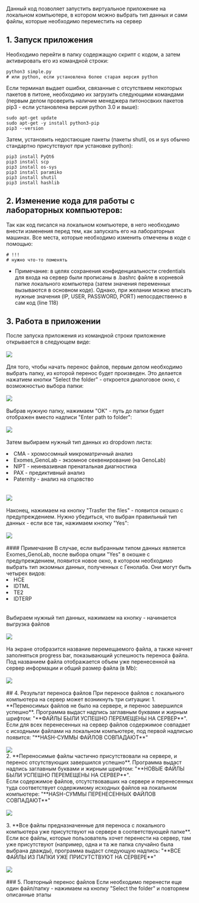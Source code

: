 Данный код позволяет запустить виртуальное приложение на локальном компьютере, в котором можно выбрать тип данных и сами файлы, которые необходимо переместить на сервер
## 1. Запуск приложения
Необходимо перейти в папку содержащую скрипт с кодом, а затем активировать его из командной строки:
```
python3 simple.py
# или python, если установлена более старая версия python
```
Если терминал выдает ошибки, связанные с отсутствием некоторых пакетов в питоне, необходимо их загрузить следующими командами (первым делом проверить наличие менеджера питоносвких пакетов pip3 - если установлена версия python 3.0 и выше):
```
sudo apt-get update
sudo apt-get -y install python3-pip
pip3 --version
```
Затем, установить недостающие пакеты (пакеты shutil, os и sys обычно стандартно присутствуют при установке python):
```
pip3 install PyQt6
pip3 install scp
pip3 install os-sys
pip3 install paramiko
pip3 install shutil
pip3 install hashlib
```
## 2. Изменение кода для работы с лабораторных компьютеров:
Так как код писался на локальном компьютере, в него необходимо внести изменения перед тем, как запускать его на лабораторных машинах. Все места, которые необходимо изменить отмечены в коде с помощью:
```
# !!!
# нужно что-то поменять
```
* Примечание: в целях сохранения конфиденциальности credentials для входа на сервер были прописаны в .bashrc файле в корневой папке локального компьютера (затем значения переменных вызываются в основном коде). Однако, при желании можно вписать нужные значения (IP, USER, PASSWORD, PORT) непосрдественно в сам код (line 118)
## 3. Работа в приложении
После запуска приложения из командной строки приложение открывается в следующем виде:<br><br>
<img src="https://github.com/andrewstapran1543/File_Transfer_Server/blob/main/initial.png"><br><br>
Для того, чтобы начать перенос файлов, первым делом необходимо выбрать папку, из которой перенос будет произведен. Это делается нажатием кнопки "Select the folder" - откроется диалоговое окно, с возможностью выбора папки:<br><br>
<img src="https://github.com/andrewstapran1543/File_Transfer_Server/blob/main/browser.png"><br><br>
Выбрав нужную папку, нажимаем "OK" - путь до папки будет отображен вместо надписи "Enter path to folder":<br><br>
<img src="https://github.com/andrewstapran1543/File_Transfer_Server/blob/main/file_path.png"><br><br>
Затем выбираем нужный тип данных из dropdown листа:
<li>CMA - хромосомный микроматричный анализ</li>
<li>Exomes_GenoLab - экзомное секвенирование (нa GenoLab)</li>
<li>NIPT - неинвазивная пренатальная диагностика</li>
<li>PAX - предиктивный анализ</li>
<li>Paternity - анализ на отцовство</li><br><br>
<img src="https://github.com/andrewstapran1543/File_Transfer_Server/blob/main/dropdown.png"><br><br>
Наконец, нажимаем на кнопку "Trasfer the files" - появится окошко с предупреждением. Нужно убедиться, что выбран правильный тип данных - если все так, нажимаем кнопку "Yes":<br><br>
<img src="https://github.com/andrewstapran1543/File_Transfer_Server/blob/main/warning.png"><br><br>
#### Примечание
В случае, если выбранным типом данных является Exomes_GenoLab, после выбора опции "Yes" в окошке с предупреждением, появится новое окно, в котором необходимо выбрать тип экзомных данных, полученных с Генолаба. Они могут быть четырех видов:
<li>HCE</li>
<li>IDTML</li>
<li>TE2</li>
<li>IDTERP</li><br><br>
Выбираем нужный тип данных, нажимаем на кнопку - начинается выгрузка файлов<br><br>
<img src="https://github.com/andrewstapran1543/File_Transfer_Server/blob/main/exomes.png"><br><br>
На экране отобразится название перемещаемого файла, а также начнет заполняться progress bar, показывающий успешность переноса файла.<br>Под названием файла отображается объем уже перенесенной на сервер информации и общий размер файла (в Mb):<br><br>
<img src="https://github.com/andrewstapran1543/File_Transfer_Server/blob/main/transfer.png"><br><br>
## 4. Результат переноса файлов
При переносе файлов с локального компьютера на сервер может возникнуть три ситуации:
1. **Переносимых файлов не было на сервере, и перенос завершился успешно**. Программа выдаст надпись заглавным буквами и жирным шрифтом: "**ФАЙЛЫ БЫЛИ УСПЕШНО ПЕРЕМЕЩЕНЫ НА СЕРВЕР**".<br>Если для всех перенесенных на сервер файлов содержимое совпадает с исходными файлами на локальном компьютере, под первой надписью появится: "**HASH-СУММЫ ФАЙЛОВ СОВПАДАЮТ**"<br><br>
<img src="https://github.com/andrewstapran1543/File_Transfer_Server/blob/main/checkings.png"><br>
2. **Переносимые файлы частично присутствовали на сервере, и перенос отсутствующих завершился успешно**. Программа выдаст надпись заглавным буквами и жирным шрифтом: "**НОВЫЕ ФАЙЛЫ БЫЛИ УСПЕШНО ПЕРЕМЕЩЕНЫ НА СЕРВЕР**".<br>Если содержимое файлов, отсутствовавших на сервере и перенесенных туда соответствует содержимому исходных файлов на локальном компьютере: "**HASH-СУММЫ ПЕРЕНЕСЕННЫХ ФАЙЛОВ СОВПАДАЮТ**"<br><br>
<img src="https://github.com/andrewstapran1543/File_Transfer_Server/blob/main/some_files.png"><br><br>
3. **Все файлы предназначенные для переноса с локального компьютера уже присутствуют на сервере в соответствующей папке**. Если все файлы, которые пользователь хочет перенести на сервер, там уже присутствуют (например, одна и та же папка случайно была выбрана дважды), программа выдаст следующую надпись: "**ВСЕ ФАЙЛЫ ИЗ ПАПКИ УЖЕ ПРИСУТСТВУЮТ НА СЕРВЕРЕ**"<br><br>
<img src="https://github.com/andrewstapran1543/File_Transfer_Server/blob/main/all_present.png"><br><br>
### 5. Повторный перенос файлов
Если необходимо перенести еще один файл/папку - нажимаем на кнопку "Select the folder" и повторяем описанные этапы
